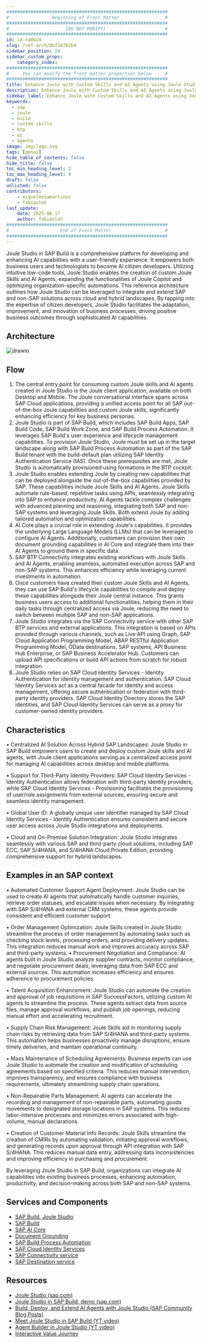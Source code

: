 ```yaml
---
############################################################
#                Beginning of Front Matter                 #
############################################################
#                     [DO NOT MODIFY]                      #
############################################################
id: id-ra0024
slug: /ref-arch/8bf28782b9
sidebar_position: 24
sidebar_custom_props:
    category_index:
############################################################
#     You can modify the front matter properties below     #
############################################################
title: Enhance Joule with Custom Skills and AI Agents using Joule Studio in SAP Build
description: Enhance Joule with Custom Skills and AI Agents using Joule Studio in SAP Build for Seamless Integration across SAP and Non-SAP Systems
sidebar_label: Enhance Joule with Custom Skills and AI Agents using Joule Studio in SAP Build
keywords: 
  - sap
  - joule
  - build
  - custom skills
  - btp
  - ai
  - agents
image: img/logo.svg
tags: [genai]
hide_table_of_contents: false
hide_title: false
toc_min_heading_level: 2
toc_max_heading_level: 4
draft: false
unlisted: false
contributors:
    - miguelmezamartinez
    - fabianleh
last_update:
    date: 2025-06-17
    author: fabianleh
############################################################
#                   End of Front Matter                    #
############################################################
---
```


Joule Studio in SAP Build is a comprehensive platform for developing and enhancing AI capabilities with a user-friendly experience. It empowers both business users and technologists to become AI citizen developers. Utilizing intuitive low-code tools, Joule Studio enables the creation of custom Joule Skills and AI Agents, expanding the functionalities of Joule Copilot and optimizing organization-specific automations.
This reference architecture outlines how Joule Studio can be leveraged to integrate and extend SAP and non-SAP solutions across cloud and hybrid landscapes. By tapping into the expertise of citizen developers, Joule Studio facilitates the adaptation, improvement, and innovation of business processes, driving positive business outcomes through sophisticated AI capabilities.


## Architecture

<!-- The drawio "image" should appear right after the Solution Diagram SVG image -->
<!-- Note: [PLACEHOLDER] Please update the drawio with your architecture's drawio  -->

![drawio](drawio/Joule-Studio-Reference-Architecture.drawio)

## Flow

1.	The central entry point for consuming custom Joule skills and AI agents created in Joule Studio is the Joule client application, available on both Desktop and Mobile. The Joule conversational interface spans across SAP Cloud applications, providing a unified access point for all SAP out-of-the-box Joule capabilities and custom Joule skills, significantly enhancing efficiency for key business personas.
2.	Joule Studio is part of SAP Build, which includes SAP Build Apps, SAP Build Code, SAP Build Work Zone, and SAP Build Process Automation. It leverages SAP Build's user experience and lifecycle management capabilities. To provision Joule Studio, Joule must be set up in the target landscape along with SAP Build Process Automation as part of the SAP Build tenant with the build-default plan utilizing SAP Identity Authentication Service (IAS). Once these prerequisites are met, Joule Studio is automatically provisioned using formations in the BTP cockpit.
3.	Joule Studio enables extending Joule by creating new capabilities that can be deployed alongside the out-of-the-box capabilities provided by SAP. These capabilities include Joule Skills and AI Agents. Joule Skills automate rule-based, repetitive tasks using APIs, seamlessly integrating into SAP to enhance productivity. AI Agents tackle complex challenges with advanced planning and reasoning, integrating both SAP and non-SAP systems and leveraging Joule Skills. Both extend Joule by adding tailored automation and optimization capabilities.
4.	AI Core plays a crucial role in extending Joule's capabilities. It provides the underlying Large Language Models (LLMs) that can be leveraged to configure AI Agents. Additionally, customers can provision their own document grounding capabilities in AI Core and integrate them into their AI Agents to ground them in specific data. 
5.	SAP BTP Connectivity integrates existing workflows with Joule Skills and AI Agents, enabling seamless, automated execution across SAP and non-SAP systems. This enhances efficiency while leveraging current investments in automation.
6.	Once customers have created their custom Joule Skills and AI Agents, they can use SAP Build's lifecycle capabilities to compile and deploy these capabilities alongside their Joule central instance. This grants business users access to additional functionalities, helping them in their daily tasks through centralized access via Joule, reducing the need to switch between multiple SAP and non-SAP applications.
7.	Joule Studio integrates via the SAP Connectivity service with other SAP BTP services and external applications. This integration is based on APIs provided through various channels, such as Live API using Graph, SAP Cloud Application Programming Model, ABAP RESTful Application Programming Model, OData destinations, SAP systems, API Business Hub Enterprise, or SAP Business Accelerator Hub. Customers can upload API specifications or build API actions from scratch for robust integration.
8.	Joule Studio relies on SAP Cloud Identity Services - Identity Authentication for identity management and authentication. SAP Cloud Identity Services act as a central facade for identity and access management, offering secure authentication or federation with third-party identity providers. SAP Cloud Identity Directory stores the SAP identities, and SAP Cloud Identity Services can serve as a proxy for customer-owned identity providers.



## Characteristics

•	Centralized AI Solution Across Hybrid SAP Landscapes: Joule Studio in SAP Build empowers users to create and deploy custom Joule skills and AI agents, with Joule client applications serving as a centralized access point for managing AI capabilities across desktop and mobile platforms.

•	Support for Third-Party Identity Providers: SAP Cloud Identity Services - Identity Authentication allows federation with third-party identity providers, while SAP Cloud Identity Services - Provisioning facilitates the provisioning of user/role assignments from external sources, ensuring secure and seamless identity management.

•	Global User ID: A globally unique user identifier managed by SAP Cloud Identity Services - Identity Authentication ensures consistent and secure user access across Joule Studio integrations and deployments.

•	Cloud and On-Premise Solution Integration: Joule Studio integrates seamlessly with various SAP and third-party cloud solutions, including SAP ECC, SAP S/4HANA, and S/4HANA Cloud Private Edition, providing comprehensive support for hybrid landscapes.


## Examples in an SAP context

•	Automated Customer Support Agent Deployment: Joule Studio can be used to create AI agents that automatically handle customer inquiries, retrieve order statuses, and escalate issues when necessary. By integrating with SAP S/4HANA and external CRM systems, these agents provide consistent and efficient customer support.

•	Order Management Optimization: Joule Skills created in Joule Studio streamline the process of order management by automating tasks such as checking stock levels, processing orders, and providing delivery updates. This integration reduces manual work and improves accuracy across SAP and third-party systems.
•	Procurement Negotiation and Compliance: AI agents built in Joule Studio analyze supplier contracts, monitor compliance, and negotiate procurement deals, leveraging data from SAP ECC and external sources. This automation increases efficiency and ensures adherence to procurement policies.

•	Talent Acquisition Enhancement: Joule Studio can automate the creation and approval of job requisitions in SAP SuccessFactors, utilizing custom AI agents to streamline the process. These agents extract data from source files, manage approval workflows, and publish job openings, reducing manual effort and accelerating recruitment.

•	Supply Chain Risk Management: Joule Skills aid in monitoring supply chain risks by retrieving data from SAP S/4HANA and third-party systems. This automation helps businesses proactively manage disruptions, ensure timely deliveries, and maintain operational continuity.

•	Mass Maintenance of Scheduling Agreements: Business experts can use Joule Studio to automate the creation and modification of scheduling agreements based on specified criteria. This reduces manual intervention, improves transparency, and ensures compliance with business requirements, ultimately streamlining supply chain operations.

•	Non-Repairable Parts Management: AI agents can accelerate the recording and management of non-repairable parts, automating goods movements to designated storage locations in SAP systems. This reduces labor-intensive processes and minimizes errors associated with high-volume, manual declarations.

•	Creation of Customer Material Info Records: Joule Skills streamline the creation of CMIRs by automating validation, initiating approval workflows, and generating records upon approval through API integration with SAP S/4HANA. This reduces manual data entry, addressing data inconsistencies and improving efficiency in purchasing and procurement.

By leveraging Joule Studio in SAP Build, organizations can integrate AI capabilities into existing business processes, enhancing automation, productivity, and decision-making across both SAP and non-SAP systems.


## Services and Components

- [SAP Build, Joule Studio](https://discovery-center.cloud.sap/ai-feature/e93aa292-e7f4-449d-9586-f1a8510d5ab6/)
- [SAP Build](https://discovery-center.cloud.sap/serviceCatalog/sap-build/?region=all)
- [SAP AI Core](https://discovery-center.cloud.sap/serviceCatalog/sap-ai-core/?region=all)
- [Document Grounding](https://discovery-center.cloud.sap/ai-feature/fedeca14-3e69-472c-a0ea-82396735c35f/)
- [SAP Build Process Automation](https://discovery-center.cloud.sap/serviceCatalog/sap-build-process-automation?region=all)
- [SAP Cloud Identity Services](https://discovery-center.cloud.sap/serviceCatalog/cloud-identity-services?region=all)
- [SAP Connectivity service](https://discovery-center.cloud.sap/serviceCatalog/connectivity-service?region=all)
- [SAP Destination service](https://discovery-center.cloud.sap/serviceCatalog/destination?region=all)


## Resources

- [Joule Studio (sap.com)](https://www.sap.com/products/artificial-intelligence/joule-studio.html)
- [Joule Studio in SAP Build, demo (sap.com)](https://www.sap.com/assetdetail/2024/10/1621dba3-d97e-0010-bca6-c68f7e60039b.html)
- [Build, Deploy, and Extend AI Agents with Joule Studio (SAP Community Blog Posts)](https://community.sap.com/t5/technology-blog-posts-by-sap/build-deploy-and-extend-ai-agents-with-joule-studio/ba-p/14105964)
- [Meet Joule Studio in SAP Build (YT video)](https://www.youtube.com/watch?v=JdwfjieiOFY)
- [Agent Builder in Joule Studio (YT video)](https://www.youtube.com/watch?v=C37FkIM83xw)
- [Interactive Value Journey](https://ivj-vx.cfapps.eu10.hana.ondemand.com/public/journey/2a840b1a-f1d9-4f42-9c75-8f377599de83/intro)
